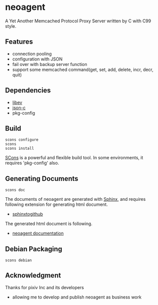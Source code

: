 neoagent
===========
A Yet Another Memcached Protocol Proxy Server written by C with C99 style.

## Features

  - connection pooling
  - configuration with JSON
  - fail over with backup server function
  - support some memcached command(get, set, add, delete, incr, decr, quit)

## Dependencies

  - [libev](http://software.schmorp.de/pkg/libev.html)
  - [json-c](http://oss.metaparadigm.com/json-c/)
  - pkg-config

## Build

    scons configure
    scons 
    scons install

[SCons](http://www.scons.org/) is a powerful and flexible build tool. In some environments, it requires 'pkg-config' also.


## Generating Documents

    scons doc

The documents of neoagent are generated with [Sphinx](http://sphinx.pocoo.org/), and requires following extension for generating html document.

  - [sphinxtogithub](https://github.com/michaeljones/sphinx-to-github)

The generated html document is following.

  - [neoagent documentation](http://cubicdaiya.github.com/neoagent/)

## Debian Packaging

    scons debian

## Acknowledgment

Thanks for pixiv Inc and its developers 

  - allowing me to develop and publish neoagent as business work
